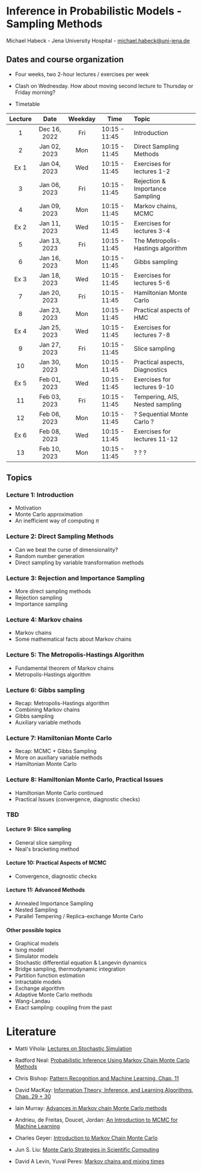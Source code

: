 # Inference in Probabilistic Models - Sampling Methods

Michael Habeck - Jena University Hospital - michael.habeck@uni-jena.de

## Dates and course organization

* Four weeks, two 2-hour lectures / exercises per week

* Clash on Wednesday. How about moving second lecture to Thursday or Friday morning?

* Timetable

| Lecture   | Date         | Weekday | Time          | Topic                             | 
|:---------:|:------------:|:-------:|---------------|:----------------------------------|
| 1         | Dec 16, 2022 | Fri     | 10:15 - 11:45 | Introduction                      |
| 2         | Jan 02, 2023 | Mon     | 10:15 - 11:45 | Direct Sampling Methods           |
| Ex 1      | Jan 04, 2023 | Wed     | 10:15 - 11:45 | Exercises for lectures 1-2        |
| 3         | Jan 06, 2023 | Fri     | 10:15 - 11:45 | Rejection & Importance Sampling   |
| 4         | Jan 09, 2023 | Mon     | 10:15 - 11:45 | Markov chains, MCMC               |
| Ex 2      | Jan 11, 2023 | Wed     | 10:15 - 11:45 | Exercises for lectures 3-4        |
| 5         | Jan 13, 2023 | Fri     | 10:15 - 11:45 | The Metropolis-Hastings algorithm |
| 6         | Jan 16, 2023 | Mon     | 10:15 - 11:45 | Gibbs sampling                    |
| Ex 3      | Jan 18, 2023 | Wed     | 10:15 - 11:45 | Exercises for lectures 5-6        |
| 7         | Jan 20, 2023 | Fri     | 10:15 - 11:45 | Hamiltonian Monte Carlo           |
| 8         | Jan 23, 2023 | Mon     | 10:15 - 11:45 | Practical aspects of HMC          |
| Ex 4      | Jan 25, 2023 | Wed     | 10:15 - 11:45 | Exercises for lectures 7-8        |
| 9         | Jan 27, 2023 | Fri     | 10:15 - 11:45 | Slice sampling                    |
| 10        | Jan 30, 2023 | Mon     | 10:15 - 11:45 | Practical aspects, Diagnostics    |
| Ex 5      | Feb 01, 2023 | Wed     | 10:15 - 11:45 | Exercises for lectures 9-10       |
| 11        | Feb 03, 2023 | Fri     | 10:15 - 11:45 | Tempering, AIS, Nested sampling   |
| 12        | Feb 06, 2023 | Mon     | 10:15 - 11:45 | ? Sequential Monte Carlo ?        |
| Ex 6      | Feb 08, 2023 | Wed     | 10:15 - 11:45 | Exercises for lectures 11-12      |
| 13        | Feb 10, 2023 | Mon     | 10:15 - 11:45 | ? ? ?                             |

## Topics

### Lecture 1: Introduction

* Motivation
* Monte Carlo approximation
* An inefficient way of computing $\pi$

### Lecture 2: Direct Sampling Methods

* Can we beat the curse of dimensionality?
* Random number generation
* Direct sampling by variable transformation methods

### Lecture 3: Rejection and Importance Sampling

* More direct sampling methods
* Rejection sampling
* Importance sampling

### Lecture 4: Markov chains

* Markov chains
* Some mathematical facts about Markov chains

### Lecture 5: The Metropolis-Hastings Algorithm

* Fundamental theorem of Markov chains
* Metropolis-Hastings algorithm

### Lecture 6: Gibbs sampling

* Recap: Metropolis-Hastings algorithm
* Combining Markov chains
* Gibbs sampling
* Auxiliary variable methods

### Lecture 7: Hamiltonian Monte Carlo

* Recap: MCMC + Gibbs Sampling
* More on auxiliary variable methods
* Hamiltonian Monte Carlo

### Lecture 8: Hamiltonian Monte Carlo, Practical Issues

* Hamiltonian Monte Carlo continued
* Practical Issues (convergence, diagnostic checks)

### TBD

#### Lecture 9: Slice sampling

* General slice sampling
* Neal's bracketing method

#### Lecture 10:  Practical Aspects of MCMC

* Convergence, diagnostic checks

#### Lecture 11: Advanced Methods

* Annealed Importance Sampling
* Nested Sampling
* Parallel Tempering / Replica-exchange Monte Carlo

#### Other possible topics

* Graphical models
* Ising model
* Simulator models
* Stochastic differential equation & Langevin dynamics
* Bridge sampling, thermodynamic integration
* Partition function estimation
* Intractable models
* Exchange algorithm
* Adaptive Monte Carlo methods
* Wang-Landau
* Exact sampling: coupling from the past

# Literature

* Matti Vihola: [Lectures on Stochastic Simulation](http://users.jyu.fi/~mvihola/stochsim/notes-2020.pdf)

* Radford Neal: [Probabilistic Inference Using Markov Chain Monte Carlo Methods](https://www.cs.toronto.edu/~radford/ftp/review.pdf)

* Chris Bishop: [Pattern Recognition and Machine Learning, Chap. 11](https://www.springer.com/gp/book/9780387310732)

* David MacKay: [Information Theory, Inference, and Learning Algorithms, Chap. 29 + 30](http://www.inference.org.uk/itprnn/book.pdf)

* Iain Murray: [Advances in Markov chain Monte Carlo methods](http://homepages.inf.ed.ac.uk/imurray2/pub/07thesis/murray_thesis_2007.pdf)

* Andrieu, de Freitas, Doucet, Jordan: [An Introduction to MCMC for Machine Learning](https://link.springer.com/article/10.1023/A:1020281327116)

* Charles Geyer: [Introduction to Markov Chain Monte Carlo](http://si.biostat.washington.edu/sites/default/files/modules/Geyer-Introduction%20to%20markov%20chain%20Monte%20Carlo_0.pdf)

* Jun S. Liu: [Monte Carlo Strategies in Scientific Computing](https://www.springer.com/de/book/9780387763699)

* David A Levin, Yuval Peres: [Markov chains and mixing times](https://www.academia.edu/download/30694248/recent.pdf)